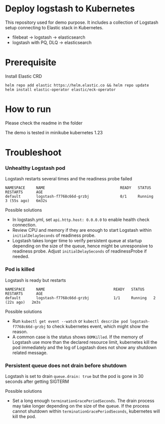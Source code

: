 # Deploy logstash to Kubernetes

This repository used for demo purpose. It includes a collection of Logstash setup connecting to Elastic stack in Kubernetes.

- filebeat -> logstash -> elasticsearch
- logstash with PQ, DLQ -> elasticsearch

# Prerequisite

Install Elastic CRD
```
helm repo add elastic https://helm.elastic.co && helm repo update
helm install elastic-operator elastic/eck-operator
```

# How to run

Please check the readme in the folder

The demo is tested in minikube kubernetes 1.23

# Troubleshoot

### Unhealthy Logstash pod

Logstash restarts several times and the readiness probe failed
```
NAMESPACE     NAME                                  READY   STATUS    RESTARTS      AGE
default       logstash-f7768c66d-grzbj              0/1     Running   3 (55s ago)   6m32s
```

Possible solutions
- In logstash.yml, set `api.http.host: 0.0.0.0` to enable health check connection.
- Review CPU and memory if they are enough to start Logstash within `initialDelaySeconds` of readiness probe.
- Logstash takes longer time to verify persistent queue at startup depending on the size of the queue, hence might be unresponsive to readiness probe. Adjust `initialDelaySeconds` of readinessProbe if needed.

### Pod is killed 

Logstash is ready but restarts
```
NAMESPACE     NAME                               READY   STATUS    RESTARTS      AGE
default       logstash-f7768c66d-grzbj           1/1     Running   2 (22s ago)   2m3s
```

Possible solutions
- Run `kubectl get event --watch` or `kubectl describe pod logstash-f7768c66d-grzbj` to check kubernetes event, which might show the reason.
- A common case is the status shows `OOMKilled`. If the memory of Logstash use more than the declared resource limit, kubernetes kill the pod immediately and the log of Logstash does not show any shutdown related message.

### Persistent queue does not drain before shutdown

Logstash is set to drain `queue.drain: true` but the pod is gone in 30 seconds after getting SIGTERM 

Possible solutions
- Set a long enough `terminationGracePeriodSeconds`. The drain process may take longer depending on the size of the queue. If the process cannot shutdown within `terminationGracePeriodSeconds`, kubernetes will kill the pod. 